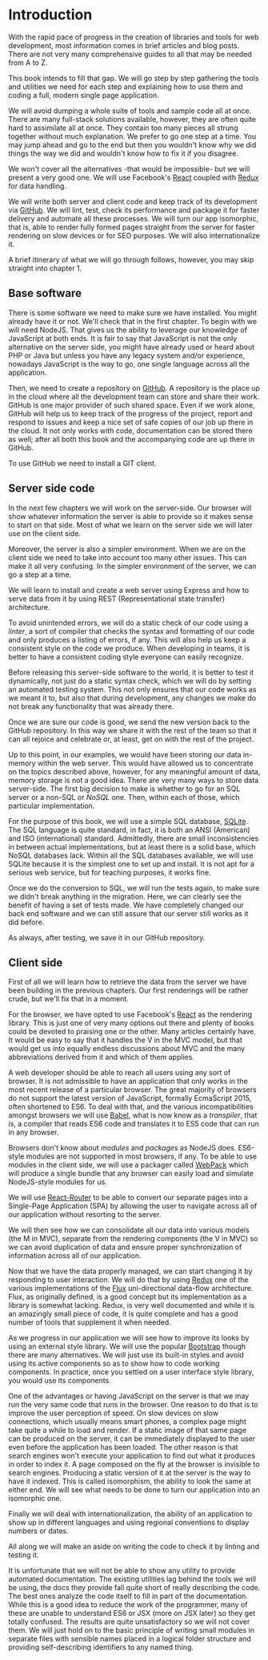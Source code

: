 # Introduction

With the rapid pace of progress in the creation of libraries and tools for web development, most information comes in brief articles and blog posts.  There are not very many comprehensive guides to all that may be needed from A to Z.

This book intends to fill that gap. We will go step by step gathering the tools and utilities we need for each step and explaining how to use them and coding a full, modern single page application.

We will avoid dumping a whole suite of tools and sample code all at once. There are many full-stack solutions available, however, they are often quite hard to assimilate all at once. They contain too many pieces all strung together without much explanation.  We prefer to go one step at a time.  You may jump ahead and go to the end but then you wouldn't know why we did things the way we did and wouldn't know how to fix it if you disagree.

We won't cover all the alternatives -that would be impossible- but we will present a very good one. We will use Facebook's [React](https://facebook.github.io/react/index.html) coupled with [Redux](http://redux.js.org/index.html) for data handling.

We will write both server and client code and keep track of its development via [GitHub](https://github.com/).  We will lint, test, check its performance and package it for faster delivery and automate all these processes.  We will turn our app isomorphic, that is, able to render fully formed pages straight from the server for faster rendering on slow devices or for SEO purposes.  We will also internationalize it.

A brief itinerary of what we will go through follows, however, you may skip straight into chapter 1.

## Base software

There is some software we need to make sure we have installed.  You might already have it or not.  We'll check that in the first chapter.  To begin with we will need NodeJS. That gives us the ability to leverage our knowledge of JavaScript at both ends.  It is fair to say that JavaScript is not the only alternative on the server side, you might have already used or heard about PHP or Java but unless you have any legacy system and/or experience, nowadays JavaScript is the way to go, one single language across all the application.

Then, we need to create a repository on [GitHub](http://github.com). A repository is the place up in the cloud where all the development team can store and share their work.  GitHub is one major provider of such shared space. Even if we work alone, GitHub will help us to keep track of the progress of the project, report and respond to issues and keep a nice set of safe copies of our job up there in the cloud. It not only works with code, documentation can be stored there as well; after all both this book and the accompanying code are up there in GitHub.

To use GitHub we need to install a GIT client.

## Server side code

In the next few chapters we will work on the server-side. Our browser will show whatever information the server is able to provide so it makes sense to start on that side. Most of what we learn on the server side we will later use on the client side.

Moreover, the server is also a simpler environment.   When we are on the client side we need to take into account too many other issues. This can make it all very confusing.  In the simpler environment of the server, we can go a step at a time.

We will learn to install and create a web server using Express and how to serve data from it by using REST (Representational state transfer) architecture.

To avoid unintended errors, we will do a static check of our code using a *linter*, a sort of compiler that checks the syntax and formatting of our code and only produces a listing of errors, if any.  This will also help us keep a consistent style on the code we produce.  When developing in teams, it is better to have a consistent coding style everyone can easily recognize.

Before releasing this server-side software to the world, it is better to test it dynamically, not just do a static syntax check, which we will do by setting an automated testing system.  This not only ensures that our code works as we meant it to, but also that during development, any changes we make do not break any functionality that was already there.

Once we are sure our code is good, we send the new version back to the GitHub repository.  In this way we share it with the rest of the team so that it can all rejoice and celebrate or, at least, get on with the rest of the project.

Up to this point, in our examples, we would have been storing our data in-memory within the web server.  This would have allowed us to concentrate on the topics described above, however, for any meaningful amount of data, memory storage is not a good idea. There are very many ways to store data server-side.  The first big decision to make is whether to go for an SQL server or a non-SQL or *NoSQL* one. Then, within each of those, which particular implementation.  

For the purpose of this book, we will use a simple SQL database, [SQLite](https://www.sqlite.org/). The SQL language is quite standard, in fact, it is both an ANSI (American) and ISO (international) standard. Admittedly, there are small inconsistencies in between actual implementations, but at least there is a solid base, which NoSQL databases lack.  Within all the SQL databases available, we will use SQLite because it is the simplest one to set up and install.  It is not apt for a serious web service, but for teaching purposes, it works fine.

Once we do the conversion to SQL, we will run the tests again, to make sure we didn't break anything in the migration.  Here, we can clearly see the benefit of having a set of tests made.  We have completely changed our back end software and we can still assure that our server still works as it did before.

As always, after testing, we save it in our GitHub repository.

## Client side

First of all we will learn how to retrieve the data from the server we have been building in the previous chapters.  Our first renderings will be rather crude, but we'll fix that in a moment.

For the browser, we have opted to use Facebook's [React](http://facebook.github.io/react/) as the rendering library.  This is just one of very many options out there and plenty of books could be devoted to praising one or the other.  Many articles certainly have.  It would be easy to say that it handles the V in the MVC model, but that would get us into equally endless discussions about MVC and the many abbreviations derived from it and which of them applies.

A web developer should be able to reach all users using any sort of browser.  It is not admissible to have an application that only works in the most recent release of a particular browser.  The great majority of browsers do not support the latest version of JavaScript, formally EcmaScript 2015, often shortened to ES6.  To deal with that, and the various incompatibilities amongst browsers we will use [Babel](http://babeljs.io/), what is now know as a *transpiler*, that is, a compiler that reads ES6 code and translates it to ES5 code that can run in any browser.

Browsers don't know about *modules* and *packages* as NodeJS does. ES6-style modules are not supported in most browsers, if any. To be able to use modules in the client side, we will use a packager called [WebPack](http://webpack.github.io/) which will produce a single bundle that any browser can easily load and simulate NodeJS-style modules for us.

We will use [React-Router](https://github.com/rackt/react-router) to be able to convert our separate pages into a Single-Page Application (SPA) by allowing the user to navigate across all of our application without resorting to the server.

We will then see how we can consolidate all our data into various models (the M in MVC), separate from the rendering components (the V in MVC) so we can avoid duplication of data and ensure proper synchronization of information across all of our application.

Now that we have the data properly managed, we can start changing it by responding to user interaction. We will do that by using [Redux](http://redux.js.org/index.html) one of the various implementations of the [Flux](https://facebook.github.io/flux/) uni-directional data-flow architecture.   Flux, as originally defined, is a good concept but its implementation as a library is somewhat lacking. Redux, is very well documented and while it is an amazingly small piece of code, it is quite complete and has a good number of tools that supplement it when needed.

As we progress in our application we will see how to improve its looks by using an external style library.  We will use the popular [Bootstrap](http://getbootstrap.com/) though there are many alternatives. We will just use its built-in styles and avoid using its active components so as to show how to code working components.  In practice, once you settled on a user interface style library, you would use its components.

One of the advantages or having JavaScript on the server is that we may run the very same code that runs in the browser. One reason to do that is to improve the user perception of speed.  On slow devices on slow connections, which usually means smart phones, a complex page might take quite a while to load and render.  If a static image of that same page can be produced on the server, it can be immediately displayed to the user even before the application has been loaded.  The other reason is that search engines won't execute your application to find out what it produces in order to index it. A page composed on the fly at the browser is invisible to search engines. Producing a static version of it at the server is the way to have it indexed.  This is called isomorphism, the ability to look the same at either end. We will see what needs to be done to turn our application into an isomorphic one.

Finally we will deal with internationalization, the ability of an application to show up in different languages and using regional conventions to display numbers or dates.

All along we will make an aside on writing the code to check it by linting and testing it.

It is unfortunate that we will not be able to show any utility to provide automated documentation.  The existing utilities lag behind the tools we will be using, the docs they provide fall quite short of really describing the code.  The best ones analyze the code itself to fill in part of the documentation.  While this is a good idea to reduce the work of the programmer, many of these are unable to understand ES6 or JSX (more on JSX later) so they get totally confused.  The results are quite unsatisfactory so we will not cover them.  We will just hold on to the basic principle of writing small modules in separate files with sensible names placed in a logical folder structure and providing self-describing identifiers to any named thing.
